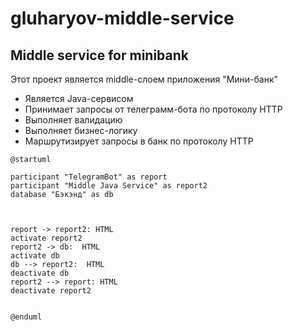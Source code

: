# gluharyov-middle-service

## Middle service for minibank


Этот проект является middle-слоем приложения "Мини-банк"

- Является Java-сервисом
- Принимает запросы от телеграмм-бота по протоколу HTTP
- Выполняет валидацию
- Выполняет бизнес-логику
- Маршрутизирует запросы в банк по протоколу HTTP


```plantuml
@startuml

participant "TelegramBot" as report
participant "Middle Java Service" as report2
database "Бэкэнд" as db



report -> report2: HTML
activate report2
report2 -> db:  HTML
activate db
db --> report2:  HTML
deactivate db
report2 --> report: HTML
deactivate report2


@enduml

